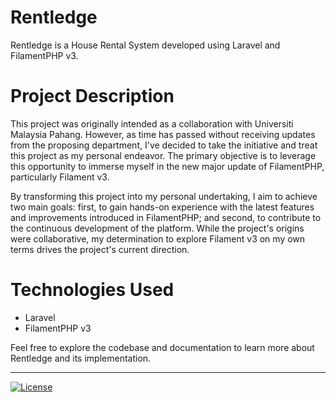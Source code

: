 # Rentledge

Rentledge is a House Rental System developed using Laravel and FilamentPHP v3.

# Project Description

This project was originally intended as a collaboration with Universiti Malaysia Pahang. However, as time has passed without receiving updates from the proposing department, I've decided to take the initiative and treat this project as my personal endeavor. The primary objective is to leverage this opportunity to immerse myself in the new major update of FilamentPHP, particularly Filament v3.

By transforming this project into my personal undertaking, I aim to achieve two main goals: first, to gain hands-on experience with the latest features and improvements introduced in FilamentPHP; and second, to contribute to the continuous development of the platform. While the project's origins were collaborative, my determination to explore Filament v3 on my own terms drives the project's current direction.

# Technologies Used

- Laravel
- FilamentPHP v3

Feel free to explore the codebase and documentation to learn more about Rentledge and its implementation.

---

[![License](https://img.shields.io/badge/license-MIT-blue.svg)](LICENSE)
